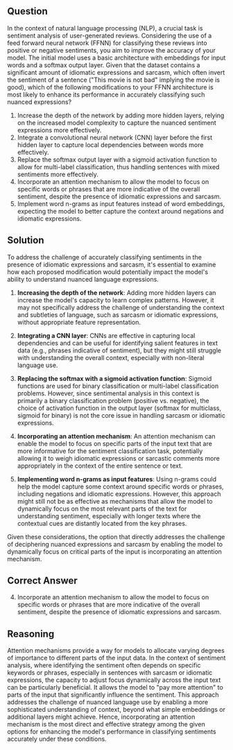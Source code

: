 ## Question
In the context of natural language processing (NLP), a crucial task is sentiment analysis of user-generated reviews. Considering the use of a feed forward neural network (FFNN) for classifying these reviews into positive or negative sentiments, you aim to improve the accuracy of your model. The initial model uses a basic architecture with embeddings for input words and a softmax output layer. Given that the dataset contains a significant amount of idiomatic expressions and sarcasm, which often invert the sentiment of a sentence ("This movie is not bad" implying the movie is good), which of the following modifications to your FFNN architecture is most likely to enhance its performance in accurately classifying such nuanced expressions?

1. Increase the depth of the network by adding more hidden layers, relying on the increased model complexity to capture the nuanced sentiment expressions more effectively.
2. Integrate a convolutional neural network (CNN) layer before the first hidden layer to capture local dependencies between words more effectively.
3. Replace the softmax output layer with a sigmoid activation function to allow for multi-label classification, thus handling sentences with mixed sentiments more effectively.
4. Incorporate an attention mechanism to allow the model to focus on specific words or phrases that are more indicative of the overall sentiment, despite the presence of idiomatic expressions and sarcasm.
5. Implement word n-grams as input features instead of word embeddings, expecting the model to better capture the context around negations and idiomatic expressions.

## Solution
To address the challenge of accurately classifying sentiments in the presence of idiomatic expressions and sarcasm, it's essential to examine how each proposed modification would potentially impact the model's ability to understand nuanced language expressions.

1. **Increasing the depth of the network**: Adding more hidden layers can increase the model's capacity to learn complex patterns. However, it may not specifically address the challenge of understanding the context and subtleties of language, such as sarcasm or idiomatic expressions, without appropriate feature representation.

2. **Integrating a CNN layer**: CNNs are effective in capturing local dependencies and can be useful for identifying salient features in text data (e.g., phrases indicative of sentiment), but they might still struggle with understanding the overall context, especially with non-literal language use.

3. **Replacing the softmax with a sigmoid activation function**: Sigmoid functions are used for binary classification or multi-label classification problems. However, since sentimental analysis in this context is primarily a binary classification problem (positive vs. negative), the choice of activation function in the output layer (softmax for multiclass, sigmoid for binary) is not the core issue in handling sarcasm or idiomatic expressions.

4. **Incorporating an attention mechanism**: An attention mechanism can enable the model to focus on specific parts of the input text that are more informative for the sentiment classification task, potentially allowing it to weigh idiomatic expressions or sarcastic comments more appropriately in the context of the entire sentence or text.

5. **Implementing word n-grams as input features**: Using n-grams could help the model capture some context around specific words or phrases, including negations and idiomatic expressions. However, this approach might still not be as effective as mechanisms that allow the model to dynamically focus on the most relevant parts of the text for understanding sentiment, especially with longer texts where the contextual cues are distantly located from the key phrases.

Given these considerations, the option that directly addresses the challenge of deciphering nuanced expressions and sarcasm by enabling the model to dynamically focus on critical parts of the input is incorporating an attention mechanism.

## Correct Answer
4. Incorporate an attention mechanism to allow the model to focus on specific words or phrases that are more indicative of the overall sentiment, despite the presence of idiomatic expressions and sarcasm.

## Reasoning
Attention mechanisms provide a way for models to allocate varying degrees of importance to different parts of the input data. In the context of sentiment analysis, where identifying the sentiment often depends on specific keywords or phrases, especially in sentences with sarcasm or idiomatic expressions, the capacity to adjust focus dynamically across the input text can be particularly beneficial. It allows the model to "pay more attention" to parts of the input that significantly influence the sentiment. This approach addresses the challenge of nuanced language use by enabling a more sophisticated understanding of context, beyond what simple embeddings or additional layers might achieve. Hence, incorporating an attention mechanism is the most direct and effective strategy among the given options for enhancing the model's performance in classifying sentiments accurately under these conditions.